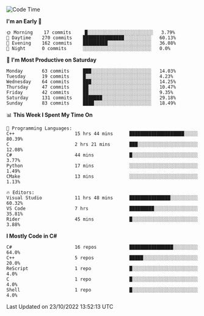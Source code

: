 <!--START_SECTION:waka-->
![Code Time](http://img.shields.io/badge/Code%20Time-877%20hrs%2051%20mins-blue)

**I'm an Early 🐤** 

```text
🌞 Morning    17 commits     █░░░░░░░░░░░░░░░░░░░░░░░░   3.79% 
🌆 Daytime    270 commits    ███████████████░░░░░░░░░░   60.13% 
🌃 Evening    162 commits    █████████░░░░░░░░░░░░░░░░   36.08% 
🌙 Night      0 commits      ░░░░░░░░░░░░░░░░░░░░░░░░░   0.0%

```
📅 **I'm Most Productive on Saturday** 

```text
Monday       63 commits     ███░░░░░░░░░░░░░░░░░░░░░░   14.03% 
Tuesday      19 commits     █░░░░░░░░░░░░░░░░░░░░░░░░   4.23% 
Wednesday    64 commits     ███░░░░░░░░░░░░░░░░░░░░░░   14.25% 
Thursday     47 commits     ██░░░░░░░░░░░░░░░░░░░░░░░   10.47% 
Friday       42 commits     ██░░░░░░░░░░░░░░░░░░░░░░░   9.35% 
Saturday     131 commits    ███████░░░░░░░░░░░░░░░░░░   29.18% 
Sunday       83 commits     ████░░░░░░░░░░░░░░░░░░░░░   18.49%

```


📊 **This Week I Spent My Time On** 

```text
💬 Programming Languages: 
C++                      15 hrs 44 mins      ████████████████████░░░░░   80.39% 
C                        2 hrs 21 mins       ███░░░░░░░░░░░░░░░░░░░░░░   12.08% 
C#                       44 mins             █░░░░░░░░░░░░░░░░░░░░░░░░   3.77% 
Python                   17 mins             ░░░░░░░░░░░░░░░░░░░░░░░░░   1.49% 
CMake                    13 mins             ░░░░░░░░░░░░░░░░░░░░░░░░░   1.13%

🔥 Editors: 
Visual Studio            11 hrs 48 mins      ███████████████░░░░░░░░░░   60.32% 
VS Code                  7 hrs               █████████░░░░░░░░░░░░░░░░   35.81% 
Rider                    45 mins             █░░░░░░░░░░░░░░░░░░░░░░░░   3.88%

```

**I Mostly Code in C#** 

```text
C#                       16 repos            ████████████████░░░░░░░░░   64.0% 
C++                      5 repos             █████░░░░░░░░░░░░░░░░░░░░   20.0% 
ReScript                 1 repo              █░░░░░░░░░░░░░░░░░░░░░░░░   4.0% 
C                        1 repo              █░░░░░░░░░░░░░░░░░░░░░░░░   4.0% 
Shell                    1 repo              █░░░░░░░░░░░░░░░░░░░░░░░░   4.0%

```



 Last Updated on 23/10/2022 13:52:13 UTC
<!--END_SECTION:waka-->
